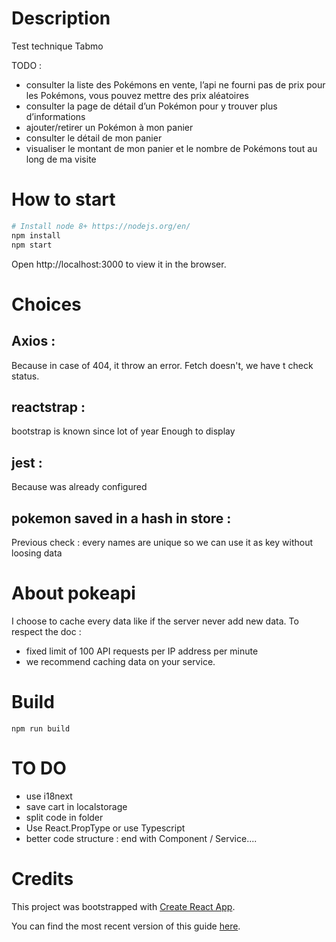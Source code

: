 # Description

Test technique Tabmo

TODO :

- consulter la liste des Pokémons en vente, l’api ne fourni pas de prix pour les Pokémons, vous pouvez mettre des prix aléatoires
- consulter la page de détail d’un Pokémon pour y trouver plus d’informations
- ajouter/retirer un Pokémon à mon panier
- consulter le détail de mon panier
- visualiser le montant de mon panier et le nombre de Pokémons tout au long de ma visite

# How to start

```bash
# Install node 8+ https://nodejs.org/en/
npm install
npm start
```

Open http://localhost:3000 to view it in the browser.

# Choices

## Axios :
Because in case of 404, it throw an error. Fetch doesn't, we have t check status.

## reactstrap :
bootstrap is known since lot of year
Enough to display

## jest :
Because was already configured

## pokemon saved in a hash in store :
Previous check : every names are unique
so we can use it as key without loosing data

# About pokeapi

I choose to cache every data like if the server never add new data.
To respect the doc :

- fixed limit of 100 API requests per IP address per minute
- we recommend caching data on your service.

# Build

```
npm run build
```

# TO DO

- use i18next
- save cart in localstorage
- split code in folder
- Use React.PropType or use Typescript
- better code structure : end with Component / Service....


# Credits

This project was bootstrapped with [Create React App](https://github.com/facebookincubator/create-react-app).

You can find the most recent version of this guide [here](https://github.com/facebookincubator/create-react-app/blob/master/packages/react-scripts/template/README.md).
